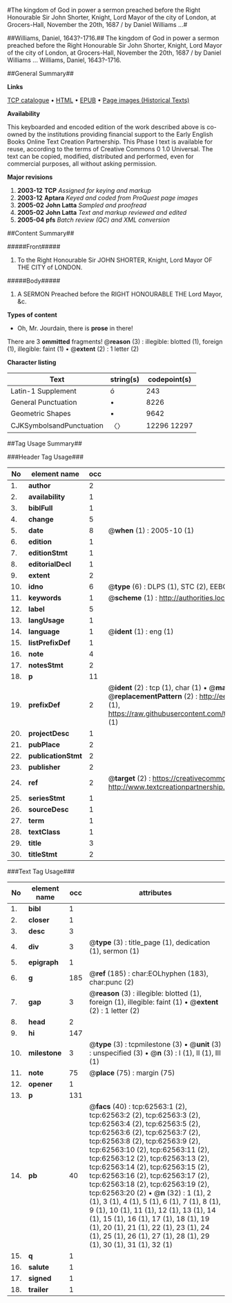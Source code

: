 #The kingdom of God in power a sermon preached before the Right Honourable Sir John Shorter, Knight, Lord Mayor of the city of London, at Grocers-Hall, November the 20th, 1687 / by Daniel Williams ...#

##Williams, Daniel, 1643?-1716.##
The kingdom of God in power a sermon preached before the Right Honourable Sir John Shorter, Knight, Lord Mayor of the city of London, at Grocers-Hall, November the 20th, 1687 / by Daniel Williams ...
Williams, Daniel, 1643?-1716.

##General Summary##

**Links**

[TCP catalogue](http://www.ota.ox.ac.uk/tcp/)  • 
[HTML](http://tei.it.ox.ac.uk/tcp/Texts-HTML/free/A66/A66351.html)  • 
[EPUB](http://tei.it.ox.ac.uk/tcp/Texts-EPUB/free/A66/A66351.epub) • 
[Page images (Historical Texts)](https://data.historicaltexts.jisc.ac.uk/view?pubId=eebo-12497473e&pageId=eebo-12497473e-62563-1)

**Availability**

This keyboarded and encoded edition of the
	       work described above is co-owned by the institutions
	       providing financial support to the Early English Books
	       Online Text Creation Partnership. This Phase I text is
	       available for reuse, according to the terms of Creative
	       Commons 0 1.0 Universal. The text can be copied,
	       modified, distributed and performed, even for
	       commercial purposes, all without asking permission.

**Major revisions**

1. __2003-12__ __TCP__ *Assigned for keying and markup*
1. __2003-12__ __Aptara__ *Keyed and coded from ProQuest page images*
1. __2005-02__ __John Latta__ *Sampled and proofread*
1. __2005-02__ __John Latta__ *Text and markup reviewed and edited*
1. __2005-04__ __pfs__ *Batch review (QC) and XML conversion*

##Content Summary##

#####Front#####

1. To the Right Honourable
Sir JOHN SHORTER, Knight,
Lord Mayor
OF THE
CITY of LONDON.

#####Body#####

1. A
SERMON
Preached before the
RIGHT HONOURABLE
THE
Lord Mayor, &c.

**Types of content**

  * Oh, Mr. Jourdain, there is **prose** in there!

There are 3 **ommitted** fragments! 
 @__reason__ (3) : illegible: blotted (1), foreign (1), illegible: faint (1)  •  @__extent__ (2) : 1 letter (2)

**Character listing**


|Text|string(s)|codepoint(s)|
|---|---|---|
|Latin-1 Supplement|ó|243|
|General Punctuation|•|8226|
|Geometric Shapes|▪|9642|
|CJKSymbolsandPunctuation|〈〉|12296 12297|

##Tag Usage Summary##

###Header Tag Usage###

|No|element name|occ|attributes|
|---|---|---|---|
|1.|__author__|2||
|2.|__availability__|1||
|3.|__biblFull__|1||
|4.|__change__|5||
|5.|__date__|8| @__when__ (1) : 2005-10 (1)|
|6.|__edition__|1||
|7.|__editionStmt__|1||
|8.|__editorialDecl__|1||
|9.|__extent__|2||
|10.|__idno__|6| @__type__ (6) : DLPS (1), STC (2), EEBO-CITATION (1), OCLC (1), VID (1)|
|11.|__keywords__|1| @__scheme__ (1) : http://authorities.loc.gov/ (1)|
|12.|__label__|5||
|13.|__langUsage__|1||
|14.|__language__|1| @__ident__ (1) : eng (1)|
|15.|__listPrefixDef__|1||
|16.|__note__|4||
|17.|__notesStmt__|2||
|18.|__p__|11||
|19.|__prefixDef__|2| @__ident__ (2) : tcp (1), char (1)  •  @__matchPattern__ (2) : ([0-9\-]+):([0-9IVX]+) (1), (.+) (1)  •  @__replacementPattern__ (2) : http://eebo.chadwyck.com/downloadtiff?vid=$1&page=$2 (1), https://raw.githubusercontent.com/textcreationpartnership/Texts/master/tcpchars.xml#$1 (1)|
|20.|__projectDesc__|1||
|21.|__pubPlace__|2||
|22.|__publicationStmt__|2||
|23.|__publisher__|2||
|24.|__ref__|2| @__target__ (2) : https://creativecommons.org/publicdomain/zero/1.0/ (1), http://www.textcreationpartnership.org/docs/. (1)|
|25.|__seriesStmt__|1||
|26.|__sourceDesc__|1||
|27.|__term__|1||
|28.|__textClass__|1||
|29.|__title__|3||
|30.|__titleStmt__|2||


###Text Tag Usage###

|No|element name|occ|attributes|
|---|---|---|---|
|1.|__bibl__|1||
|2.|__closer__|1||
|3.|__desc__|3||
|4.|__div__|3| @__type__ (3) : title_page (1), dedication (1), sermon (1)|
|5.|__epigraph__|1||
|6.|__g__|185| @__ref__ (185) : char:EOLhyphen (183), char:punc (2)|
|7.|__gap__|3| @__reason__ (3) : illegible: blotted (1), foreign (1), illegible: faint (1)  •  @__extent__ (2) : 1 letter (2)|
|8.|__head__|2||
|9.|__hi__|147||
|10.|__milestone__|3| @__type__ (3) : tcpmilestone (3)  •  @__unit__ (3) : unspecified (3)  •  @__n__ (3) : I (1), II (1), III (1)|
|11.|__note__|75| @__place__ (75) : margin (75)|
|12.|__opener__|1||
|13.|__p__|131||
|14.|__pb__|40| @__facs__ (40) : tcp:62563:1 (2), tcp:62563:2 (2), tcp:62563:3 (2), tcp:62563:4 (2), tcp:62563:5 (2), tcp:62563:6 (2), tcp:62563:7 (2), tcp:62563:8 (2), tcp:62563:9 (2), tcp:62563:10 (2), tcp:62563:11 (2), tcp:62563:12 (2), tcp:62563:13 (2), tcp:62563:14 (2), tcp:62563:15 (2), tcp:62563:16 (2), tcp:62563:17 (2), tcp:62563:18 (2), tcp:62563:19 (2), tcp:62563:20 (2)  •  @__n__ (32) : 1 (1), 2 (1), 3 (1), 4 (1), 5 (1), 6 (1), 7 (1), 8 (1), 9 (1), 10 (1), 11 (1), 12 (1), 13 (1), 14 (1), 15 (1), 16 (1), 17 (1), 18 (1), 19 (1), 20 (1), 21 (1), 22 (1), 23 (1), 24 (1), 25 (1), 26 (1), 27 (1), 28 (1), 29 (1), 30 (1), 31 (1), 32 (1)|
|15.|__q__|1||
|16.|__salute__|1||
|17.|__signed__|1||
|18.|__trailer__|1||
